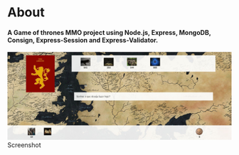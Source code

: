 # About

#### A Game of thrones MMO project using Node.js, Express, MongoDB, Consign, Express-Session and Express-Validator.
<img src="app/public/images/outros/screenshot.jpg" alt="Drawing"/>
Screenshot